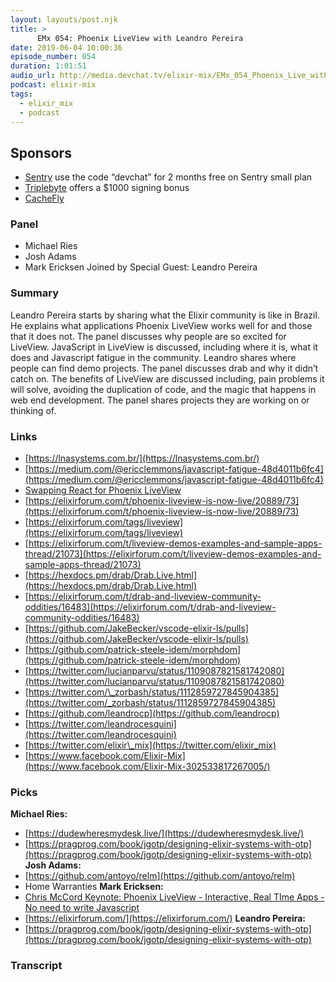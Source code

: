 ```yaml
---
layout: layouts/post.njk
title: >
      EMx 054: Phoenix LiveView with Leandro Pereira
date: 2019-06-04 10:00:36
episode_number: 054
duration: 1:01:51
audio_url: http://media.devchat.tv/elixir-mix/EMx_054_Phoenix_Live_with_Leandro_Pereir.mp3
podcast: elixir-mix
tags: 
  - elixir_mix
  - podcast
---
```


## **Sponsors**

- [Sentry](http://sentry.io/) use the code “devchat” for 2 months free on Sentry small plan
- [Triplebyte](https://triplebyte.com/elixir) offers a $1000 signing bonus
- [CacheFly](https://www.cachefly.com/)

### **Panel**

- Michael Ries
- Josh Adams
- Mark Ericksen
Joined by Special Guest: Leandro Pereira
### **Summary**
Leandro Pereira starts by sharing what the Elixir community is like in Brazil. He explains what applications Phoenix LiveView works well for and those that it does not. The panel discusses why people are so excited for LiveView. JavaScript in LiveView is discussed, including where it is, what it does and Javascript fatigue in the community. Leandro shares where people can find demo projects. The panel discusses drab and why it didn’t catch on. The benefits of LiveView are discussed including, pain problems it will solve, avoiding the duplication of code, and the magic that happens in web end development. The panel shares projects they are working on or thinking of. 
### **Links**

- [https://lnasystems.com.br/](https://lnasystems.com.br/)
- [https://medium.com/@ericclemmons/javascript-fatigue-48d4011b6fc4](https://medium.com/@ericclemmons/javascript-fatigue-48d4011b6fc4)
- [Swapping React for Phoenix LiveView](https://medium.com/qixxit-development/swapping-react-for-phoenix-liveview-db6581f27a14)
- [https://elixirforum.com/t/phoenix-liveview-is-now-live/20889/73](https://elixirforum.com/t/phoenix-liveview-is-now-live/20889/73)
- [https://elixirforum.com/tags/liveview](https://elixirforum.com/tags/liveview)
- [https://elixirforum.com/t/liveview-demos-examples-and-sample-apps-thread/21073](https://elixirforum.com/t/liveview-demos-examples-and-sample-apps-thread/21073)
- [https://hexdocs.pm/drab/Drab.Live.html](https://hexdocs.pm/drab/Drab.Live.html)
- [https://elixirforum.com/t/drab-and-liveview-community-oddities/16483](https://elixirforum.com/t/drab-and-liveview-community-oddities/16483)
- [https://github.com/JakeBecker/vscode-elixir-ls/pulls](https://github.com/JakeBecker/vscode-elixir-ls/pulls)
- [https://github.com/patrick-steele-idem/morphdom](https://github.com/patrick-steele-idem/morphdom)
- [https://twitter.com/lucianparvu/status/1109087821581742080](https://twitter.com/lucianparvu/status/1109087821581742080)
- [https://twitter.com/\_zorbash/status/1112859727845904385](https://twitter.com/_zorbash/status/1112859727845904385)
- [https://github.com/leandrocp](https://github.com/leandrocp)
- [https://twitter.com/leandrocesquini](https://twitter.com/leandrocesquini)
- [https://twitter.com/elixir\_mix](https://twitter.com/elixir_mix)
- [https://www.facebook.com/Elixir-Mix](https://www.facebook.com/Elixir-Mix-302533817267005/)

### **Picks**
 **Michael Ries:**
- [https://dudewheresmydesk.live/](https://dudewheresmydesk.live/)
- [https://pragprog.com/book/jgotp/designing-elixir-systems-with-otp](https://pragprog.com/book/jgotp/designing-elixir-systems-with-otp)
**Josh Adams:**
- [https://github.com/antoyo/relm](https://github.com/antoyo/relm)
- Home Warranties
**Mark Ericksen:**
- [Chris McCord Keynote: Phoenix LiveView - Interactive, Real TIme Apps - No need to write Javascript](https://www.youtube.com/watch?v=8xJzHq8ru0M)
- [https://elixirforum.com/](https://elixirforum.com/)
**Leandro Pereira:**
- [https://pragprog.com/book/jgotp/designing-elixir-systems-with-otp](https://pragprog.com/book/jgotp/designing-elixir-systems-with-otp)


### Transcript


